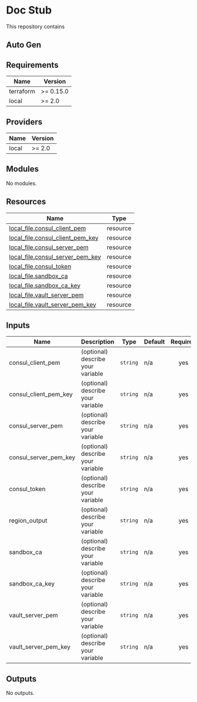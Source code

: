 # Doc Stub

This repository contains

## Auto Gen

<!-- BEGIN_TF_DOCS -->
## Requirements

| Name | Version |
|------|---------|
| terraform | >= 0.15.0 |
| local | >= 2.0 |

## Providers

| Name | Version |
|------|---------|
| local | >= 2.0 |

## Modules

No modules.

## Resources

| Name | Type |
|------|------|
| [local_file.consul_client_pem](https://registry.terraform.io/providers/hashicorp/local/latest/docs/resources/file) | resource |
| [local_file.consul_client_pem_key](https://registry.terraform.io/providers/hashicorp/local/latest/docs/resources/file) | resource |
| [local_file.consul_server_pem](https://registry.terraform.io/providers/hashicorp/local/latest/docs/resources/file) | resource |
| [local_file.consul_server_pem_key](https://registry.terraform.io/providers/hashicorp/local/latest/docs/resources/file) | resource |
| [local_file.consul_token](https://registry.terraform.io/providers/hashicorp/local/latest/docs/resources/file) | resource |
| [local_file.sandbox_ca](https://registry.terraform.io/providers/hashicorp/local/latest/docs/resources/file) | resource |
| [local_file.sandbox_ca_key](https://registry.terraform.io/providers/hashicorp/local/latest/docs/resources/file) | resource |
| [local_file.vault_server_pem](https://registry.terraform.io/providers/hashicorp/local/latest/docs/resources/file) | resource |
| [local_file.vault_server_pem_key](https://registry.terraform.io/providers/hashicorp/local/latest/docs/resources/file) | resource |

## Inputs

| Name | Description | Type | Default | Required |
|------|-------------|------|---------|:--------:|
| consul\_client\_pem | (optional) describe your variable | `string` | n/a | yes |
| consul\_client\_pem\_key | (optional) describe your variable | `string` | n/a | yes |
| consul\_server\_pem | (optional) describe your variable | `string` | n/a | yes |
| consul\_server\_pem\_key | (optional) describe your variable | `string` | n/a | yes |
| consul\_token | (optional) describe your variable | `string` | n/a | yes |
| region\_output | (optional) describe your variable | `string` | n/a | yes |
| sandbox\_ca | (optional) describe your variable | `string` | n/a | yes |
| sandbox\_ca\_key | (optional) describe your variable | `string` | n/a | yes |
| vault\_server\_pem | (optional) describe your variable | `string` | n/a | yes |
| vault\_server\_pem\_key | (optional) describe your variable | `string` | n/a | yes |

## Outputs

No outputs.
<!-- END_TF_DOCS -->
